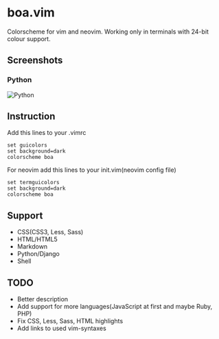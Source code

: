 # boa.vim
Colorscheme for vim and neovim.
Working only in terminals with 24-bit colour support.

Screenshots
-----------

### Python

![Python](http://i.imgur.com/6kpLalG.png)

Instruction
-----------

Add this lines to your .vimrc
```
set guicolors
set background=dark
colorscheme boa
```

For neovim add this lines to your init.vim(neovim config file)
```
set termguicolors
set background=dark
colorscheme boa
```

Support
-------

- CSS(CSS3, Less, Sass)
- HTML/HTML5
- Markdown
- Python/Django
- Shell

TODO
----

- Better description
- Add support for more languages(JavaScript at first and maybe Ruby, PHP)
- Fix CSS, Less, Sass, HTML highlights
- Add links to used vim-syntaxes
